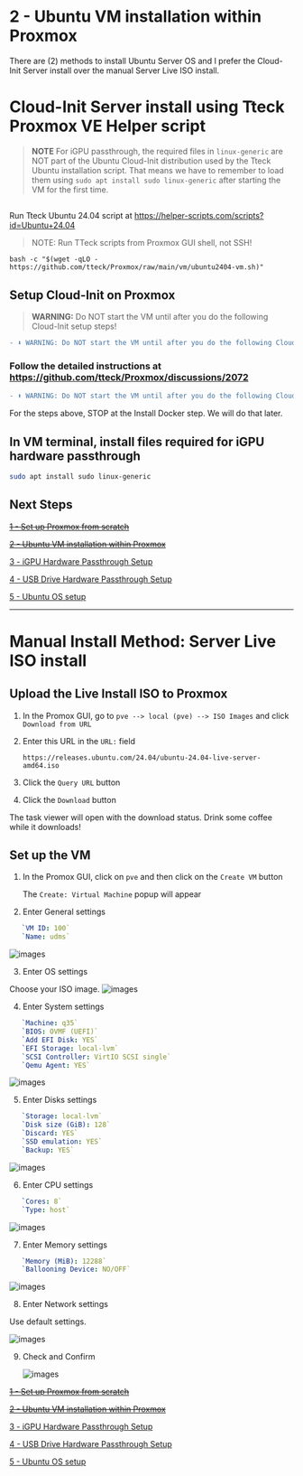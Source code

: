 2 - Ubuntu VM installation within Proxmox
==========================================
There are (2) methods to install Ubuntu Server OS and I prefer the Cloud-Init Server install over the manual Server Live ISO install.

# Cloud-Init Server install using Tteck Proxmox VE Helper script

>**NOTE** For iGPU passthrough, the required files in `linux-generic` are NOT part of the Ubuntu Cloud-Init distribution used by the Tteck Ubuntu installation script. That means we have to remember to load them using `sudo apt install sudo linux-generic` after starting the VM for the first time.

## 
Run Tteck Ubuntu 24.04 script at https://helper-scripts.com/scripts?id=Ubuntu+24.04
> NOTE: Run TTeck scripts from Proxmox GUI shell, not SSH!
```shell-script
bash -c "$(wget -qLO - https://github.com/tteck/Proxmox/raw/main/vm/ubuntu2404-vm.sh)"
```
## Setup Cloud-Init on Proxmox
> **WARNING:** Do NOT start the VM until after you do the following Cloud-Init setup steps!

```diff
- ⬇ WARNING: Do NOT start the VM until after you do the following Cloud-Init setup steps linked below! ⬇
```

### Follow the detailed instructions at https://github.com/tteck/Proxmox/discussions/2072 

```diff
- ⬆ WARNING: Do NOT start the VM until after you do the following Cloud-Init setup steps linked above! ⬆
```
For the steps above, STOP at the Install Docker step. We will do that later.

## In VM terminal, install files required for iGPU hardware passthrough
```sh
sudo apt install sudo linux-generic
```

## Next Steps

~~[1 - Set up Proxmox from scratch](1%20-%20Proxmox%20Setup.md)~~

~~[2 - Ubuntu VM installation within Proxmox](2%20-%20Ubuntu%20VM%20Installation%20within%20Proxmox.md)~~

[3 - iGPU Hardware Passthrough Setup](3%20-%20iGPU%20Hardware%20Passthrough%20Setup.md)

[4 - USB Drive Hardware Passthrough Setup](4%20-%20USB%20Drive%20Hardware%20Passthrough%20Setup.md)

[5 - Ubuntu OS setup](5%20-%20Ubuntu%20OS%20Setup.md)

----------------
# Manual Install Method: Server Live ISO install

## Upload the Live Install ISO to Proxmox
1. In the Promox GUI, go to `pve --> local (pve) --> ISO Images` and click `Download from URL`
2. Enter this URL in the `URL:` field
   
   `https://releases.ubuntu.com/24.04/ubuntu-24.04-live-server-amd64.iso`
3. Click the `Query URL` button
4. Click the `Download` button

The task viewer will open with the download status. Drink some coffee while it downloads!

## Set up the VM
1. In the Promox GUI, click on `pve` and then click on the `Create VM` button

   The `Create: Virtual Machine` popup will appear
2. Enter General settings
   
```yaml
   `VM ID: 100`
   `Name: udms`
```
   
   ![images](images/VM-settings-general.png)
   

3. Enter OS settings

Choose your ISO image.
   ![images](images/VM-settings-OS.png)

4. Enter System settings

```yaml
   `Machine: q35`
   `BIOS: OVMF (UEFI)`
   `Add EFI Disk: YES`
   `EFI Storage: local-lvm`
   `SCSI Controller: VirtIO SCSI single`
   `Qemu Agent: YES`

```
   ![images](images/VM-settings-system.png)

5. Enter Disks settings

```yaml
   `Storage: local-lvm`
   `Disk size (GiB): 128`
   `Discard: YES`
   `SSD emulation: YES`
   `Backup: YES`
```
   ![images](images/VM-settings-disks.png)

6. Enter CPU settings

```yaml
   `Cores: 8`
   `Type: host`
```
   ![images](images/VM-settings-CPU.png)

7. Enter Memory settings

```yaml
   `Memory (MiB): 12288`
   `Ballooning Device: NO/OFF`
```
   ![images](images/VM-settings-memory.png)

8. Enter Network settings

Use default settings.

   ![images](images/VM-settings-network.png)

9. Check and Confirm

   ![images](images/VM-settings-confirm.png)

~~[1 - Set up Proxmox from scratch](1%20-%20Proxmox%20Setup.md)~~

~~[2 - Ubuntu VM installation within Proxmox](2%20-%20Ubuntu%20VM%20Installation%20within%20Proxmox.md)~~

[3 - iGPU Hardware Passthrough Setup](3%20-%20iGPU%20Hardware%20Passthrough%20Setup.md)

[4 - USB Drive Hardware Passthrough Setup](4%20-%20USB%20Drive%20Hardware%20Passthrough%20Setup.md)

[5 - Ubuntu OS setup](5%20-%20Ubuntu%20OS%20Setup.md)
